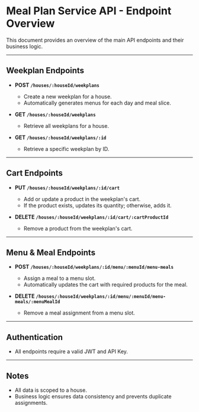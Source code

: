 # Meal Plan Service API - Endpoint Overview

This document provides an overview of the main API endpoints and their business logic.

---

## Weekplan Endpoints

- **POST `/houses/:houseId/weekplans`**
  - Create a new weekplan for a house.
  - Automatically generates menus for each day and meal slice.

- **GET `/houses/:houseId/weekplans`**
  - Retrieve all weekplans for a house.

- **GET `/houses/:houseId/weekplans/:id`**
  - Retrieve a specific weekplan by ID.

---

## Cart Endpoints

- **PUT `/houses/:houseId/weekplans/:id/cart`**
  - Add or update a product in the weekplan's cart.
  - If the product exists, updates its quantity; otherwise, adds it.

- **DELETE `/houses/:houseId/weekplans/:id/cart/:cartProductId`**
  - Remove a product from the weekplan's cart.

---

## Menu & Meal Endpoints

- **POST `/houses/:houseId/weekplans/:id/menu/:menuId/menu-meals`**
  - Assign a meal to a menu slot.
  - Automatically updates the cart with required products for the meal.

- **DELETE `/houses/:houseId/weekplans/:id/menu/:menuId/menu-meals/:menuMealId`**
  - Remove a meal assignment from a menu slot.

---

## Authentication

- All endpoints require a valid JWT and API Key.

---

## Notes

- All data is scoped to a house.
- Business logic ensures data consistency and prevents duplicate assignments.
